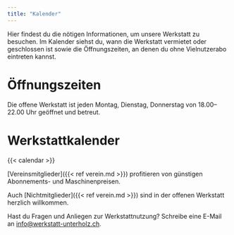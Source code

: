 ```yaml
---
title: "Kalender"
---
```


Hier findest du die nötigen Informationen, um unsere Werkstatt zu besuchen.
Im Kalender siehst du, wann die Werkstatt vermietet oder geschlossen ist sowie die Öffnungszeiten,
an denen du ohne Vielnutzerabo eintreten kannst.

# Öffnungszeiten

Die offene Werkstatt ist jeden Montag, Dienstag, Donnerstag von 18.00–22.00 Uhr geöffnet und betreut.

# Werkstattkalender

{{< calendar >}}

[Vereinsmitglieder]({{< ref verein.md >}}) profitieren von günstigen Abonnements- und Maschinenpreisen.

Auch [Nichtmitglieder]({{< ref verein.md >}}) sind in der offenen Werkstatt herzlich willkommen.

Hast du Fragen und Anliegen zur Werkstattnutzung? Schreibe eine E-Mail an info@werkstatt-unterholz.ch.
